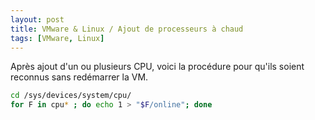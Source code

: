 ```yaml
---
layout: post
title: VMware & Linux / Ajout de processeurs à chaud
tags: [VMware, Linux]
---
```


Après ajout d'un ou plusieurs CPU, voici la procédure pour qu'ils soient reconnus sans redémarrer la VM.

```bash
cd /sys/devices/system/cpu/
for F in cpu* ; do echo 1 > "$F/online"; done
```
